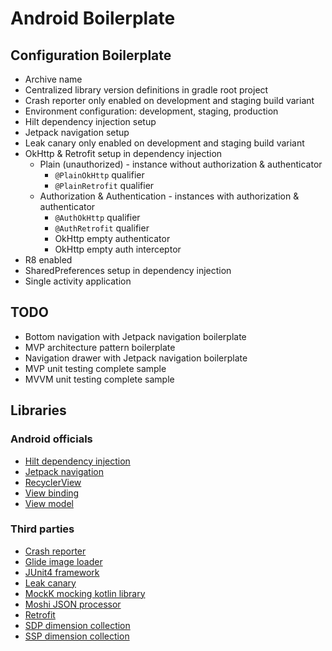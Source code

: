 # Android Boilerplate

## Configuration Boilerplate
- Archive name
- Centralized library version definitions in gradle root project
- Crash reporter only enabled on development and staging build variant
- Environment configuration: development, staging, production
- Hilt dependency injection setup
- Jetpack navigation setup
- Leak canary only enabled on development and staging build variant
- OkHttp & Retrofit setup in dependency injection
  - Plain (unauthorized) - instance without authorization & authenticator
    - `@PlainOkHttp` qualifier
    - `@PlainRetrofit` qualifier
  - Authorization & Authentication - instances with authorization & authenticator
    - `@AuthOkHttp` qualifier
    - `@AuthRetrofit` qualifier
    - OkHttp empty authenticator
    - OkHttp empty auth interceptor
- R8 enabled
- SharedPreferences setup in dependency injection
- Single activity application

## TODO
- Bottom navigation with Jetpack navigation boilerplate
- MVP architecture pattern boilerplate
- Navigation drawer with Jetpack navigation boilerplate
- MVP unit testing complete sample
- MVVM unit testing complete sample

## Libraries
### Android officials
- [Hilt dependency injection](https://developer.android.com/training/dependency-injection/hilt-jetpack)
- [Jetpack navigation](https://developer.android.com/guide/navigation)
- [RecyclerView](https://developer.android.com/guide/topics/ui/layout/recyclerview)
- [View binding](https://developer.android.com/topic/libraries/view-binding)
- [View model](https://developer.android.com/topic/libraries/architecture/viewmodel)

### Third parties
- [Crash reporter](https://github.com/MindorksOpenSource/CrashReporter)
- [Glide image loader](https://bumptech.github.io/glide/)
- [JUnit4 framework](https://junit.org/junit4/)
- [Leak canary](https://github.com/square/leakcanary/)
- [MockK mocking kotlin library](https://mockk.io/)
- [Moshi JSON processor](https://github.com/square/moshi)
- [Retrofit](https://github.com/square/retrofit)
- [SDP dimension collection](https://github.com/intuit/sdp)
- [SSP dimension collection](https://github.com/intuit/ssp)
